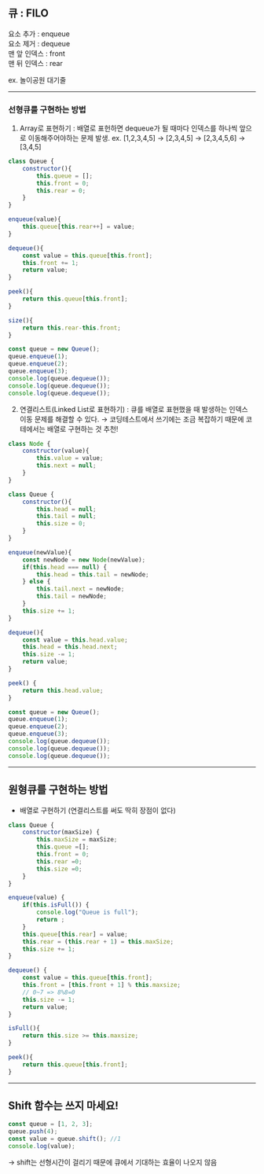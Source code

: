 ## 큐 : FILO

요소 추가 : enqueue <br/>
요소 제거 : dequeue <br/>
맨 앞 인덱스 : front <br/>
맨 뒤 인덱스 : rear

ex. 놀이공원 대기줄

---

### 선형큐를 구현하는 방법

1. Array로 표현하기 : 배열로 표헌하면 dequeue가 될 때마다 인덱스를 하나씩 앞으로 이동해주어야하는 문제 발생.
   ex. [1,2,3,4,5] -> [2,3,4,5] -> [2,3,4,5,6] -> [3,4,5]

```javascript
class Queue {
    constructor(){
        this.queue = [];
        this.front = 0;
        this.rear = 0;
    }
}

enqueue(value){
    this.queue[this.rear++] = value;
}

dequeue(){
    const value = this.queue[this.front];
    this.front += 1;
    return value;
}

peek(){
    return this.queue[this.front];
}

size(){
    return this.rear-this.front;
}

const queue = new Queue();
queue.enqueue(1);
queue.enqueue(2);
queue.enqueue(3);
console.log(queue.dequeue());
console.log(queue.dequeue());
console.log(queue.dequeue());
```

2. 연결리스트(Linked List로 표현하기) : 큐를 배열로 표현했을 때 발생하는 인덱스 이동 문제를 해결할 수 있다.
   $\rightarrow$ 코딩테스트에서 쓰기에는 조금 복잡하기 때문에 코테에서는 배열로 구현하는 것 추천!

```javascript
class Node {
    constructor(value){
        this.value = value;
        this.next = null;
    }
}

class Queue {
    constructor(){
        this.head = null;
        this.tail = null;
        this.size = 0;
    }
}

enqueue(newValue){
    const newNode = new Node(newValue);
    if(this.head === null) {
        this.head = this.tail = newNode;
    } else {
        this.tail.next = newNode;
        this.tail = newNode;
    }
    this.size += 1;
}

dequeue(){
    const value = this.head.value;
    this.head = this.head.next;
    this.size -= 1;
    return value;
}

peek() {
    return this.head.value;
}

const queue = new Queue();
queue.enqueue(1);
queue.enqueue(2);
queue.enqueue(3);
console.log(queue.dequeue());
console.log(queue.dequeue());
console.log(queue.dequeue());
```

---

## 원형큐를 구현하는 방법

- 배열로 구현하기 (연결리스트를 써도 딱히 장점이 없다)

```javascript
class Queue {
    constructor(maxSize) {
        this.maxSize = maxSize;
        this.queue =[];
        this.front = 0;
        this.rear =0;
        this.size =0;
    }
}

enqueue(value) {
    if(this.isFull()) {
        console.log("Queue is full");
        return ;
    }
    this.queue[this.rear] = value;
    this.rear = (this.rear + 1) = this.maxSize;
    this.size += 1;
}

dequeue() {
    const value = this.queue[this.front];
    this.front = [this.front + 1] % this.maxsize;
    // 0~7 => 8%8=0
    this.size -= 1;
    return value;
}

isFull(){
    return this.size >= this.maxsize;
}

peek(){
    return this.queue[this.front];
}
```

---

## Shift 함수는 쓰지 마세요!

```javascript
const queue = [1, 2, 3];
queue.push(4);
const value = queue.shift(); //1
console.log(value);
```

$\rightarrow$ shift는 선형시간이 걸리기 때문에 큐에서 기대하는 효율이 나오지 않음
